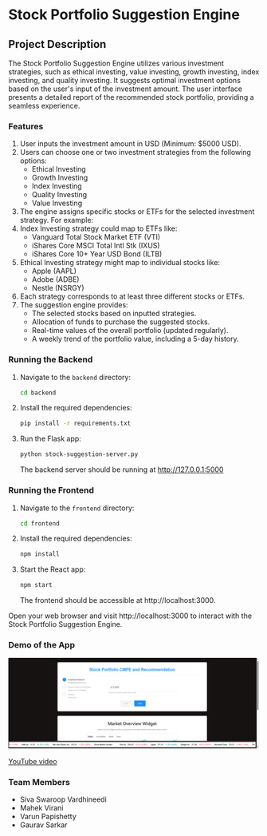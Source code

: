 # Stock Portfolio Suggestion Engine

## Project Description

The Stock Portfolio Suggestion Engine utilizes various investment strategies, such as ethical investing, value investing, growth investing, index investing, and quality investing. It suggests optimal investment options based on the user's input of the investment amount. The user interface presents a detailed report of the recommended stock portfolio, providing a seamless experience.


### Features

1. User inputs the investment amount in USD (Minimum: $5000 USD).
2. Users can choose one or two investment strategies from the following options:
    - Ethical Investing
    - Growth Investing
    - Index Investing
    - Quality Investing
    - Value Investing
3. The engine assigns specific stocks or ETFs for the selected investment strategy. For example:
4. Index Investing strategy could map to ETFs like:
    - Vanguard Total Stock Market ETF (VTI)
    - iShares Core MSCI Total Intl Stk (IXUS)
    - iShares Core 10+ Year USD Bond (ILTB)
5. Ethical Investing strategy might map to individual stocks like:
    - Apple (AAPL)
    - Adobe (ADBE)
    - Nestle (NSRGY)
6. Each strategy corresponds to at least three different stocks or ETFs.
7. The suggestion engine provides:
    - The selected stocks based on inputted strategies.
    - Allocation of funds to purchase the suggested stocks.
    - Real-time values of the overall portfolio (updated regularly).
    - A weekly trend of the portfolio value, including a 5-day history.



### Running the Backend
1. Navigate to the `backend` directory:

    ```bash
    cd backend
    ```

2. Install the required dependencies:

    ```bash
    pip install -r requirements.txt
    ```

3. Run the Flask app:

    ```bash
    python stock-suggestion-server.py
    ```

   The backend server should be running at http://127.0.0.1:5000

### Running the Frontend
1. Navigate to the `frontend` directory:

    ```bash
    cd frontend
    ```

2. Install the required dependencies:

    ```bash
    npm install
    ```

3. Start the React app:

    ```bash
    npm start
    ```

   The frontend should be accessible at http://localhost:3000.

Open your web browser and visit http://localhost:3000 to interact with the Stock Portfolio Suggestion Engine.

### Demo of the App

<!-- Watch a demonstration of the app on YouTube: [Stock Portfolio Suggestion Engine Demo](https://www.youtube.com/watch?v=iDp8JD8DF80) -->

![App Demo](https://github.com/mahekvirani-sjsu/287-Stockprediction/blob/main/results-thumbnail.PNG)

[YouTube video](https://youtu.be/ho13C6_qh94)

### Team Members

- Siva Swaroop Vardhineedi
- Mahek Virani
- Varun Papishetty
- Gaurav Sarkar
